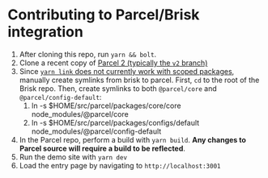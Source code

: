 # Contributing to Parcel/Brisk integration

1. After cloning this repo, run `yarn && bolt`.
2. Clone a recent copy of [Parcel 2 (typically the `v2` branch)](https://github.com/parcel-bundler/parcel/tree/v2)
3. Since [`yarn link` does not currently work with scoped packages](https://github.com/yarnpkg/yarn/issues/5083), manually create symlinks
   from brisk to parcel. First, `cd` to the root of the Brisk repo. Then, create symlinks to both `@parcel/core` and `@parcel/config-default`:
   1. ln -s \$HOME/src/parcel/packages/core/core node_modules/@parcel/core
   2. ln -s \$HOME/src/parcel/packages/configs/default node_modules/@parcel/config-default
4. In the Parcel repo, perform a build with `yarn build`. **Any changes to Parcel source will require a build to be reflected**.
5. Run the demo site with `yarn dev`
6. Load the entry page by navigating to `http://localhost:3001`

